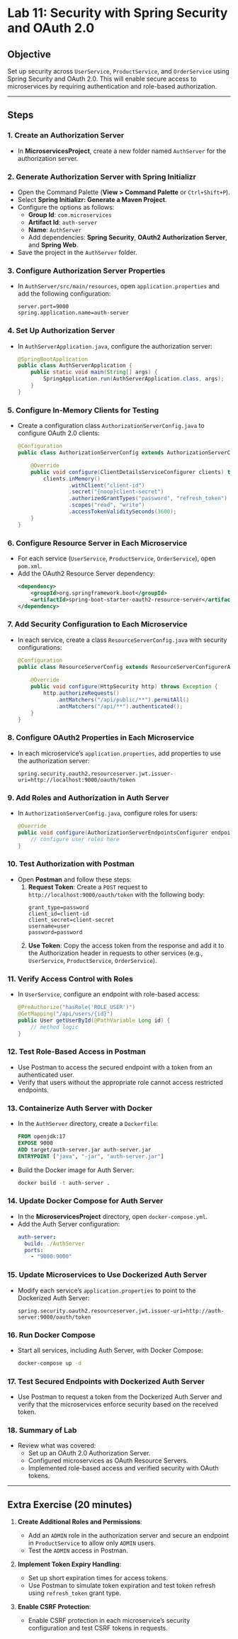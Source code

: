 # Lab 11: Security with Spring Security and OAuth 2.0

## Objective
Set up security across `UserService`, `ProductService`, and `OrderService` using Spring Security and OAuth 2.0. This will enable secure access to microservices by requiring authentication and role-based authorization.

---

## Steps

### 1. Create an Authorization Server
- In **MicroservicesProject**, create a new folder named `AuthServer` for the authorization server.

### 2. Generate Authorization Server with Spring Initializr
- Open the Command Palette (**View > Command Palette** or `Ctrl+Shift+P`).
- Select **Spring Initializr: Generate a Maven Project**.
- Configure the options as follows:
  - **Group Id**: `com.microservices`
  - **Artifact Id**: `auth-server`
  - **Name**: `AuthServer`
  - Add dependencies: **Spring Security**, **OAuth2 Authorization Server**, and **Spring Web**.
- Save the project in the `AuthServer` folder.

### 3. Configure Authorization Server Properties
- In `AuthServer/src/main/resources`, open `application.properties` and add the following configuration:
    ```properties
    server.port=9000
    spring.application.name=auth-server
    ```

### 4. Set Up Authorization Server
- In `AuthServerApplication.java`, configure the authorization server:
    ```java
    @SpringBootApplication
    public class AuthServerApplication {
        public static void main(String[] args) {
            SpringApplication.run(AuthServerApplication.class, args);
        }
    }
    ```

### 5. Configure In-Memory Clients for Testing
- Create a configuration class `AuthorizationServerConfig.java` to configure OAuth 2.0 clients:
    ```java
    @Configuration
    public class AuthorizationServerConfig extends AuthorizationServerConfigurerAdapter {

        @Override
        public void configure(ClientDetailsServiceConfigurer clients) throws Exception {
            clients.inMemory()
                    .withClient("client-id")
                    .secret("{noop}client-secret")
                    .authorizedGrantTypes("password", "refresh_token")
                    .scopes("read", "write")
                    .accessTokenValiditySeconds(3600);
        }
    }
    ```

### 6. Configure Resource Server in Each Microservice
- For each service (`UserService`, `ProductService`, `OrderService`), open `pom.xml`.
- Add the OAuth2 Resource Server dependency:
    ```xml
    <dependency>
        <groupId>org.springframework.boot</groupId>
        <artifactId>spring-boot-starter-oauth2-resource-server</artifactId>
    </dependency>
    ```

### 7. Add Security Configuration to Each Microservice
- In each service, create a class `ResourceServerConfig.java` with security configurations:
    ```java
    @Configuration
    public class ResourceServerConfig extends ResourceServerConfigurerAdapter {
        
        @Override
        public void configure(HttpSecurity http) throws Exception {
            http.authorizeRequests()
                .antMatchers("/api/public/**").permitAll()
                .antMatchers("/api/**").authenticated();
        }
    }
    ```

### 8. Configure OAuth2 Properties in Each Microservice
- In each microservice’s `application.properties`, add properties to use the authorization server:
    ```properties
    spring.security.oauth2.resourceserver.jwt.issuer-uri=http://localhost:9000/oauth/token
    ```

### 9. Add Roles and Authorization in Auth Server
- In `AuthorizationServerConfig.java`, configure roles for users:
    ```java
    @Override
    public void configure(AuthorizationServerEndpointsConfigurer endpoints) throws Exception {
        // configure user roles here
    }
    ```

### 10. Test Authorization with Postman
- Open **Postman** and follow these steps:
  1. **Request Token**: Create a `POST` request to `http://localhost:9000/oauth/token` with the following body:
      ```plaintext
      grant_type=password
      client_id=client-id
      client_secret=client-secret
      username=user
      password=password
      ```
  2. **Use Token**: Copy the access token from the response and add it to the Authorization header in requests to other services (e.g., `UserService`, `ProductService`, `OrderService`).

### 11. Verify Access Control with Roles
- In `UserService`, configure an endpoint with role-based access:
    ```java
    @PreAuthorize("hasRole('ROLE_USER')")
    @GetMapping("/api/users/{id}")
    public User getUserById(@PathVariable Long id) {
        // method logic
    }
    ```

### 12. Test Role-Based Access in Postman
- Use Postman to access the secured endpoint with a token from an authenticated user.
- Verify that users without the appropriate role cannot access restricted endpoints.

### 13. Containerize Auth Server with Docker
- In the `AuthServer` directory, create a `Dockerfile`:
    ```dockerfile
    FROM openjdk:17
    EXPOSE 9000
    ADD target/auth-server.jar auth-server.jar
    ENTRYPOINT ["java", "-jar", "auth-server.jar"]
    ```

- Build the Docker image for Auth Server:
    ```bash
    docker build -t auth-server .
    ```

### 14. Update Docker Compose for Auth Server
- In the **MicroservicesProject** directory, open `docker-compose.yml`.
- Add the Auth Server configuration:
    ```yaml
    auth-server:
      build: ./AuthServer
      ports:
        - "9000:9000"
    ```

### 15. Update Microservices to Use Dockerized Auth Server
- Modify each service’s `application.properties` to point to the Dockerized Auth Server:
    ```properties
    spring.security.oauth2.resourceserver.jwt.issuer-uri=http://auth-server:9000/oauth/token
    ```

### 16. Run Docker Compose
- Start all services, including Auth Server, with Docker Compose:
    ```bash
    docker-compose up -d
    ```

### 17. Test Secured Endpoints with Dockerized Auth Server
- Use Postman to request a token from the Dockerized Auth Server and verify that the microservices enforce security based on the received token.

### 18. Summary of Lab
- Review what was covered:
  - Set up an OAuth 2.0 Authorization Server.
  - Configured microservices as OAuth Resource Servers.
  - Implemented role-based access and verified security with OAuth tokens.

---

## Extra Exercise (20 minutes)

1. **Create Additional Roles and Permissions**:
   - Add an `ADMIN` role in the authorization server and secure an endpoint in `ProductService` to allow only `ADMIN` users.
   - Test the `ADMIN` access in Postman.

2. **Implement Token Expiry Handling**:
   - Set up short expiration times for access tokens.
   - Use Postman to simulate token expiration and test token refresh using `refresh_token` grant type.

3. **Enable CSRF Protection**:
   - Enable CSRF protection in each microservice’s security configuration and test CSRF tokens in requests.
